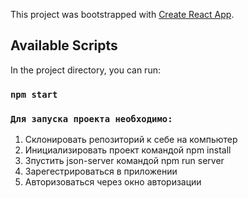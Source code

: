 This project was bootstrapped with [Create React App](https://github.com/facebook/create-react-app).

## Available Scripts

In the project directory, you can run:

### `npm start`

### `Для запуска проекта необходимо:`

1. Склонировать репозиторий к себе на компьютер
2. Инициализировать проект командой npm install
3. Зпустить json-server командой npm run server
4. Зарегестрироваться в приложении
5. Авторизоваться через окно авторизации
